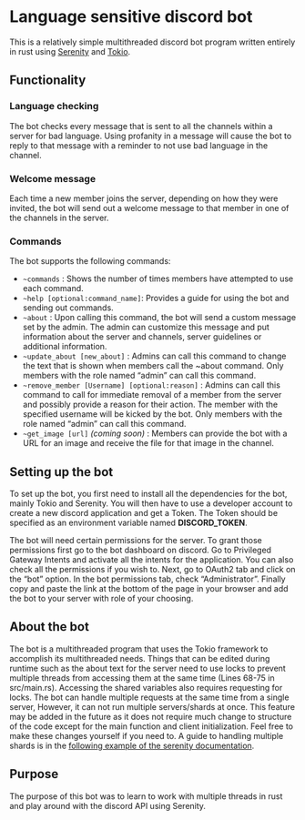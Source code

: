# Language sensitive discord bot

This is a relatively simple multithreaded discord bot program written entirely in rust using [Serenity](https://github.com/serenity-rs/serenity/tree/current) and [Tokio](https://github.com/tokio-rs/tokio). 

## Functionality

### Language checking

The bot checks every message that is sent to all the channels within a server for bad language. Using profanity in a message will cause the bot to reply to that message with a reminder to not use bad language in the channel. 

### Welcome message

Each time a new member joins the server, depending on how they were invited, the bot will send out a welcome message to that member in one of the channels in the server.

### Commands

The bot supports the following commands:

- `~commands` : Shows the number of times members have attempted to use each command.
- `~help [optional:command_name]`: Provides a guide for using the bot and sending out commands.
- `~about` : Upon calling this command, the bot will send a custom message set by the admin. The admin can customize this message and put information about the server and channels, server guidelines or additional information.
- `~update_about [new_about]` : Admins can call this command to change the text that is shown when members call the ~about command. Only members with the role named  “admin” can call this command.
- `~remove_member [Username] [optional:reason]` : Admins can call this command to call for immediate removal of a member from the server and possibly provide a reason for their action. The member with the specified username will be kicked by the bot. Only members with the role named “admin” can call this command.
- `~get_image [url]` *(coming soon)* : Members can provide the bot with a URL for an image and receive the file for that image in the channel.

## Setting up the bot

To set up the bot, you first need to install all the dependencies for the bot, mainly Tokio and Serenity. You will then have to use a developer account to create a new discord application and get a Token. The Token should be specified as an environment variable named **DISCORD_TOKEN**. 

The bot will need certain permissions for the server. To grant those permissions first go to the bot dashboard on discord. Go to Privileged Gateway Intents and activate all the intents for the application. You can also check all the permissions if you wish to. Next, go to OAuth2 tab and click on the “bot” option. In the bot permissions tab, check “Administrator”.  Finally copy and paste the link at the bottom of the page in your browser and add the bot to your server with role of your choosing.

## About the bot

The bot is a multithreaded program that uses the Tokio framework to accomplish its multithreaded needs. Things that can be edited during runtime such as the about text for the server need to use locks to prevent multiple threads from accessing them at the same time (Lines 68-75 in src/main.rs). Accessing the shared variables also requires requesting for locks. The bot can handle multiple requests at the same time from a single server, However, it can not run multiple servers/shards at once. This feature may be added in the future as it does not require much change to structure of the code except for the main function and client initialization. Feel free to make these changes yourself if you need to. A guide to handling multiple shards is in the [following example of the serenity documentation](https://github.com/serenity-rs/serenity/blob/current/examples/e02_transparent_guild_sharding/src/main.rs).

## Purpose

The purpose of this bot was to learn to work with multiple threads in rust and play around with the discord API using Serenity.
